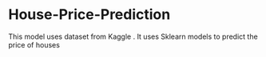 # House-Price-Prediction
This model uses dataset from Kaggle . It uses Sklearn models to predict the price of houses 
